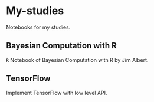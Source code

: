 # My-studies
Notebooks for my studies.

## Bayesian Computation with R
`R` Notebook of Bayesian Computation with R by Jim Albert.


## TensorFlow
Implement TensorFlow with low level API.
